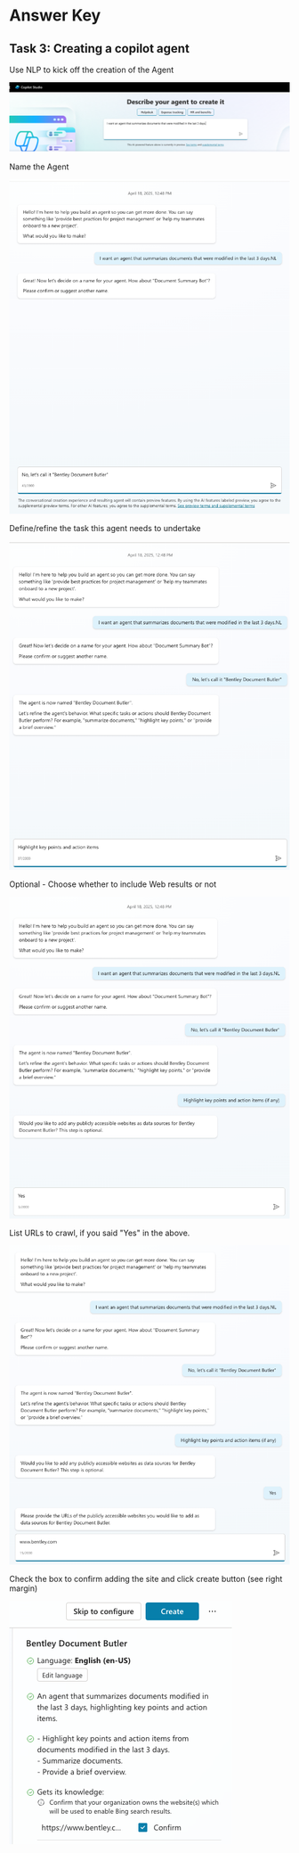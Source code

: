 # Answer Key

## Task 3: Creating a copilot agent
Use NLP to kick off the creation of the Agent

![NLP Agent Creation](images/NLPDeclarativeAgent.png)

Name the Agent

![Name your Copilot Agent](images/NamingTheCopilot.png)

Define/refine the task this agent needs to undertake

![Refine Copilot Agent's role](images/DefineTask.png)

Optional - Choose whether to include Web results or not

![Add publicly accesible sites as source](images/IncludeWeb.png)

List URLs to crawl, if you said "Yes" in the above.

![List public sites](images/IncludeURL.png)

Check the box to confirm adding the site and click create button (see right margin)

![Confirm and create](images/ConfirmAndCreate.png)